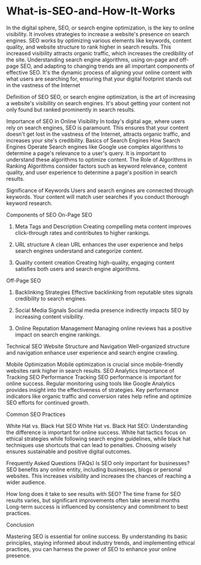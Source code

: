 # What-is-SEO-and-How-It-Works
In the digital sphere, SEO, or search engine optimization, is the key to online visibility. It involves strategies to increase a website's presence on search engines. SEO works by optimizing various elements like keywords, content quality, and website structure to rank higher in search results. This increased visibility attracts organic traffic, which increases the credibility of the site. Understanding search engine algorithms, using on-page and off-page SEO, and adapting to changing trends are all important components of effective SEO. It's the dynamic process of aligning your online content with what users are searching for, ensuring that your digital footprint stands out in the vastness of the Internet

Definition of SEO
SEO, or search engine optimization, is the art of increasing a website's visibility on search engines. It's about getting your content not only found but ranked prominently in search results.

Importance of SEO in Online Visibility
In today's digital age, where users rely on search engines, SEO is paramount. This ensures that your content doesn't get lost in the vastness of the Internet, attracts organic traffic, and increases your site's credibility.
Basics of Search Engines
How Search Engines Operate
Search engines like Google use complex algorithms to determine a page's relevance to a user's query. It is important to understand these algorithms to optimize content.
The Role of Algorithms in Ranking
Algorithms consider factors such as keyword relevance, content quality, and user experience to determine a page's position in search results.

Significance of Keywords
Users and search engines are connected through keywords. Your content will match user searches if you conduct thorough keyword research.

Components of SEO
On-Page SEO
1. Meta Tags and Description
Creating compelling meta content improves click-through rates and contributes to higher rankings.

2. URL structure
   A clean URL enhances the user experience and helps search engines understand and        categorize content.

3. Quality content creation
     Creating high-quality, engaging content satisfies both users and search engine algorithms.

Off-Page SEO
1. Backlinking Strategies
     Effective backlinking from reputable sites signals credibility to search engines.

2. Social Media Signals
     Social media presence indirectly impacts SEO by increasing content visibility.

3. Online Reputation Management
    Managing online reviews has a positive impact on search engine rankings.

Technical SEO
Website Structure and Navigation
Well-organized structure and navigation enhance user experience and search engine crawling.

Mobile Optimization
Mobile optimization is crucial since mobile-friendly websites rank higher in search results.
SEO Analytics
Importance of Tracking SEO Performance
Tracking SEO performance is important for online success. Regular monitoring using tools like Google Analytics provides insight into the effectiveness of strategies. Key performance indicators like organic traffic and conversion rates help refine and optimize SEO efforts for continued growth.

Common SEO Practices

White Hat vs. Black Hat SEO
White Hat vs. Black Hat SEO: Understanding the difference is important for online success. White hat tactics focus on ethical strategies while following search engine guidelines, while black hat techniques use shortcuts that can lead to penalties. Choosing wisely ensures sustainable and positive digital outcomes.

Frequently Asked Questions (FAQs)
Is SEO only important for businesses?
SEO benefits any online entity, including businesses, blogs or personal websites. This increases visibility and increases the chances of reaching a wider audience.

How long does it take to see results with SEO?
The time frame for SEO results varies, but significant improvements often take several months
Long-term success is influenced by consistency and commitment to best practices.

Conclusion

Mastering SEO is essential for online success. By understanding its basic principles, staying informed about industry trends, and implementing ethical practices, you can harness the power of SEO to enhance your online presence.
